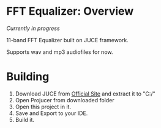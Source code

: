 # FFT Equalizer: Overview
*Currently in progress*

11-band FFT Equalizer built on JUCE framework.

Supports wav and mp3 audiofiles for now.

# Building
1. Download JUCE from [Official Site](https://juce.com/get-juce) and extract it to "C:/"
2. Open Projucer from downloaded folder
3. Open this project in it.
4. Save and Export to your IDE.
5. Build it.
